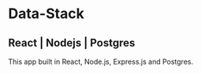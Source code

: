 # Data-Stack
## React | Nodejs | Postgres
This app built in React, Node.js, Express.js and Postgres.
